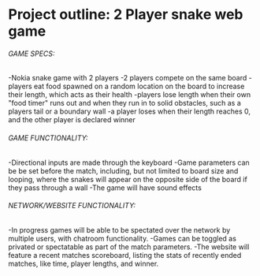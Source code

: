 # Project outline: 2 Player snake web game

###### GAME SPECS:
-Nokia snake game with 2 players
-2 players compete on the same board
-players eat food spawned on a random location on the board to increase their length, which acts as their health
-players lose length when their own "food timer" runs out and when they run in to solid obstacles, such as a players tail or a boundary wall
-a player loses when their length reaches 0, and the other player is declared winner

###### GAME FUNCTIONALITY:
-Directional inputs are made through the keyboard
-Game parameters can be be set before the match, including, but not limited to board size and looping, where the snakes will appear on the opposite side of the board if they pass through a wall
-The game will have sound effects

###### NETWORK/WEBSITE FUNCTIONALITY:
-In progress games will be able to be spectated over the network by multiple users, with chatroom functionality.
-Games can be toggled as privated or spectatable as part of the match parameters.
-The website will feature a recent matches scoreboard, listing the stats of recently ended matches, like time, player lengths, and winner.
